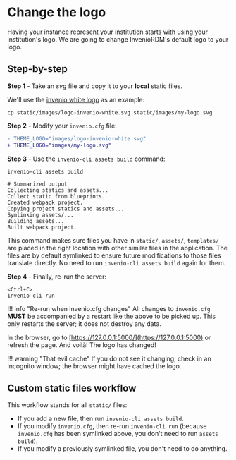 # Change the logo

Having your instance represent your institution starts with using your
institution's logo. We are going to change InvenioRDM's default logo to your logo.

## Step-by-step

**Step 1** - Take an *svg* file and copy it to your **local** static files.

We'll use the [invenio white logo](https://github.com/inveniosoftware/cookiecutter-invenio-rdm/blob/master/%7B%7Bcookiecutter.project_shortname%7D%7D/static/images/logo-invenio-white.svg) as an example:

```shell
cp static/images/logo-invenio-white.svg static/images/my-logo.svg
```

**Step 2** - Modify your `invenio.cfg` file:

```diff
- THEME_LOGO="images/logo-invenio-white.svg"
+ THEME_LOGO="images/my-logo.svg"
```

**Step 3** - Use the `invenio-cli assets build` command:

```shell
invenio-cli assets build

# Summarized output
Collecting statics and assets...
Collect static from blueprints.
Created webpack project.
Copying project statics and assets...
Symlinking assets/...
Building assets...
Built webpack project.
```

This command makes sure files you have in `static/`, `assets/`, `templates/` are placed in the right location with other similar files in the application. The files are by default symlinked to ensure future modifications to those files translate directly. No need to run `invenio-cli assets build` again for them.

**Step 4** - Finally, re-run the server:

```shell
<Ctrl+C>
invenio-cli run
```

!!! info "Re-run when invenio.cfg changes"
    All changes to `invenio.cfg` **MUST** be accompanied by a restart like the above to be picked up. This only restarts the server; it does not destroy any data.


In the browser, go to [https://127.0.0.1:5000/](https://127.0.0.1:5000) or refresh the page. And voilà! The logo has changed!

!!! warning "That evil cache"
    If you do not see it changing, check in an incognito window; the browser might have cached the logo.


## Custom static files workflow

This workflow stands for all `static/` files:

- If you add a new file, then run `invenio-cli assets build`.
- If you modify `invenio.cfg`, then re-run `invenio-cli run` (because `invenio.cfg` has been symlinked above, you don't need to run `assets build`).
- If you modify a previously symlinked file, you don't need to do anything.
